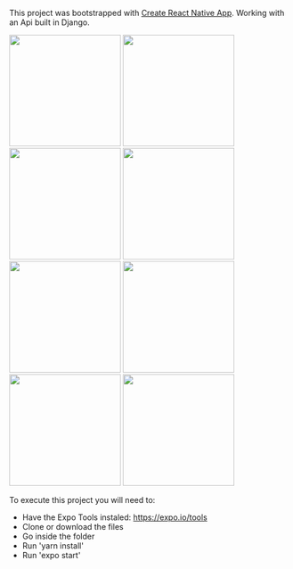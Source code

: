 This project was bootstrapped with [Create React Native App](https://github.com/react-community/create-react-native-app).
Working with an Api built in Django.

<img src="https://s3.amazonaws.com/github-rafesilva-images/smart-receipt1.PNG" width="200">
<img src="https://s3.amazonaws.com/github-rafesilva-images/smart-receipt2.PNG" width="200">
<img src="https://s3.amazonaws.com/github-rafesilva-images/smart-receipt3.PNG" width="200">
<img src="https://s3.amazonaws.com/github-rafesilva-images/smart-receipt4.PNG" width="200">
<img src="https://s3.amazonaws.com/github-rafesilva-images/smart-receipt5.PNG" width="200">
<img src="https://s3.amazonaws.com/github-rafesilva-images/smart-receipt6.PNG" width="200">
<img src="https://s3.amazonaws.com/github-rafesilva-images/smart-receipt7.PNG" width="200">
<img src="https://s3.amazonaws.com/github-rafesilva-images/smart-receipt8.PNG" width="200">

To execute this project you will need to:
- Have the Expo Tools instaled: https://expo.io/tools
- Clone or download the files
- Go inside the folder
- Run 'yarn install'
- Run 'expo start'
